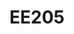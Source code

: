 ---
layout: course
title: EE205
department: Electrical Engineering
name: Network Theory
type: Theory
description: Graphs of networks, current and voltage spaces of graphs and their representations, Multiport representation, Time domain analysis of R, L, M, C, controlled sources, Introduction to s-domain methods.
instructor: Prof. Abhijit Kshirsagar
prerequisites:
semestertype: Full
level: UG
lectures: 2
tutorials: 1
practicals: 0
credits: 6
email: kabhijit@iitdh.ac.in
syllabus: Tellegen's Theorem, Formal study of methods of analysis such as nodal, modified nodal, cut set, loop analysis for linear networks. Multiport representation for networks with particular emphasis on 2-ports, Time domain analysis of R, L, M, C, controlled sources, networks using state space methods, Introduction to s-domain methods.
references: 
    - N. Balbanian and T. A. Bickart, "Electrical Network Theory"
    - William Hayt, "Electrical Circuit Analysis"
    - Suresh Kumar, "Electrical Circuits and Networks"
permalink: /:title/
---